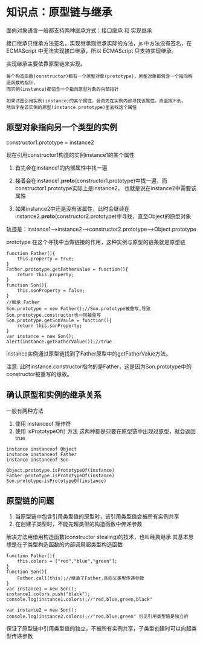 # 知识点：原型链与继承

面向对象语言一般都支持两种继承方式：接口继承 和 实现继承

接口继承只继承方法签名，实现继承则继承实际的方法，js 中方法没有签名，在 ECMAScript 中无法实现接口继承，所以 ECMAScript 只支持实现继承。

实现继承主要依靠原型链来实现。

```
每个构造函数(constructor)都有一个原型对象(prototype)，原型对象都包含一个指向构造函数的指针，
而实例(instance)都包含一个指向原型对象的内部指针

如果试图引用实例(instance)的某个属性，会首先在实例内部寻找该属性，直至找不到，
然后才在该实例的原型(instance.prototype)里去找这个属性
```

## 原型对象指向另一个类型的实例

constructor1.prototype = instance2

现在引用constructor1构造的实例instance1的某个属性
1. 首先会在instance1的内部属性中找一遍

2. 接着会在instance1.__proto__(constructor1.prototype)中找一遍，而constructor1.prototype实际上是instance2，
也就是说在instance2中需要该属性

3. 如果instance2中还是没有该属性，此时会继续在instance2.__proto__(constructor2.prototype)中寻找，直至Object的原型对象


轨迹是：instance1-->instance2-->constructor2.prototype-->Object.prototype

prototype 在这个寻找中当做链接的作用，这种实例与原型的链条就是原型链

```
function Father(){
	this.property = true;
}
Father.prototype.getFatherValue = function(){
	return this.property;
}
function Son(){
	this.sonProperty = false;
}
//继承 Father
Son.prototype = new Father();//Son.prototype被重写,导致Son.prototype.constructor也一同被重写
Son.prototype.getSonVaule = function(){
	return this.sonProperty;
}
var instance = new Son();
alert(instance.getFatherValue());//true
```
instance实例通过原型链找到了Father原型中的getFatherValue方法。

注意: 此时instance.constructor指向的是Father，这是因为Son.prototype中的constructor被重写的缘故。


## 确认原型和实例的继承关系
一般有两种方法
1. 使用 instanceof 操作符
2. 使用 isPrototypeOf() 方法
这两种都是只要在原型链中出现过原型，就会返回true
```
instance instanceof Object 
instance instanceof Father
instance instanceof Son

Object.prototype.isPrototypeOf(instance)
Father.prototype.isPrototypeOf(instance)
Son.prototype.isPrototypeOf(instance)
```

## 原型链的问题

1. 当原型链中包含引用类型值的原型时，该引用类型值会被所有实例共享
2. 在创建子类型时，不能先超类型的构造函数中传递参数


解决方法用借用构造函数(constructor stealing)的技术，也叫经典继承
其基本思想是在子类型构造函数的内部调用超类型构造函数

```
function Father(){
	this.colors = ["red","blue","green"];
}
function Son(){
	Father.call(this);//继承了Father,且向父类型传递参数
}
var instance1 = new Son();
instance1.colors.push("black");
console.log(instance1.colors);//"red,blue,green,black"

var instance2 = new Son();
console.log(instance2.colors);//"red,blue,green" 可见引用类型值是独立的
```

保证了原型链中引用类型值的独立，不被所有实例共享，子类型创建时可以向超类型传递参数




















